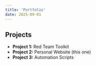 ```yaml
---
title: 'Portfolio'
date: 2025-09-01
---
```


## Projects

-   **Project 1:** Red Team Toolkit
-   **Project 2:** Personal Website (this one)
-   **Project 3:** Automation Scripts
